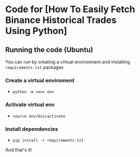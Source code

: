 # Code for [How To Easily Fetch Binance Historical Trades Using Python]

## Running the code (Ubuntu)

You can run by creating a virtual environment and installing `requirements.txt` packages

### Create a virtual enviroment
- `python -m venv env`

### Activate virtual env
- `source env/bin/activate`

### Install dependencies
- `pip install -r requirements.txt`


And that's it!
